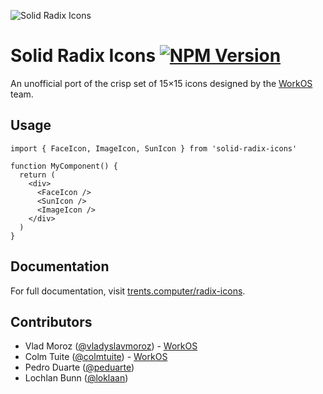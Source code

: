<p>
  <img src="https://assets.solidjs.com/banner?project=Radix%20Icons" alt="Solid Radix Icons" />
</p>

# Solid Radix Icons [![NPM Version](https://img.shields.io/npm/v/solid-radix-icons?style=flat-square)](https://www.npmjs.org/package/solid-radix-icons)

An unofficial port of the crisp set of 15×15 icons designed by the [WorkOS](https://workos.com) team.

## Usage

```tsx
import { FaceIcon, ImageIcon, SunIcon } from 'solid-radix-icons'

function MyComponent() {
  return (
    <div>
      <FaceIcon />
      <SunIcon />
      <ImageIcon />
    </div>
  )
}
```

## Documentation

For full documentation, visit [trents.computer/radix-icons](https://trents.computer/radix-icons).

## Contributors

- Vlad Moroz ([@vladyslavmoroz](https://twitter.com/vladyslavmoroz)) - [WorkOS](https://workos.com)
- Colm Tuite ([@colmtuite](https://twitter.com/colmtuite)) - [WorkOS](https://workos.com)
- Pedro Duarte ([@peduarte](https://twitter.com/peduarte))
- Lochlan Bunn ([@loklaan](https://twitter.com/loklaan))